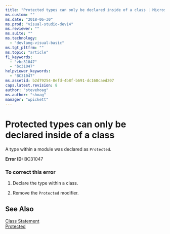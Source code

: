 ```yaml
---
title: "Protected types can only be declared inside of a class | Microsoft Docs"
ms.custom: ""
ms.date: "2018-06-30"
ms.prod: "visual-studio-dev14"
ms.reviewer: ""
ms.suite: ""
ms.technology: 
  - "devlang-visual-basic"
ms.tgt_pltfrm: ""
ms.topic: "article"
f1_keywords: 
  - "vbc31047"
  - "bc31047"
helpviewer_keywords: 
  - "BC31047"
ms.assetid: b2d79254-8efd-4b8f-b691-dc168caed207
caps.latest.revision: 8
author: "stevehoag"
ms.author: "shoag"
manager: "wpickett"
---
```

# Protected types can only be declared inside of a class
A type within a module was declared as `Protected`.  
  
 **Error ID:** BC31047  
  
### To correct this error  
  
1.  Declare the type within a class.  
  
2.  Remove the `Protected` modifier.  
  
## See Also  
 [Class Statement](../Topic/Class%20Statement%20\(Visual%20Basic\).md)   
 [Protected](../Topic/Protected%20\(Visual%20Basic\).md)